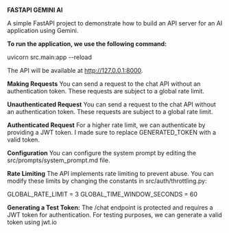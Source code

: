**FASTAPI GEMINI AI**

A simple FastAPI project to demonstrate how to build an API server for an AI application using Gemini.

**To run the application, we use the following command:**

uvicorn src.main:app --reload

The API will be available at http://127.0.0.1:8000.

**Making Requests**
You can send a request to the chat API without an authentication token. These requests are subject to a global rate limit.

**Unauthenticated Request**
You can send a request to the chat API without an authentication token. These requests are subject to a global rate limit.

**Authenticated Request**
For a higher rate limit, we can authenticate by providing a JWT token. I made sure to replace GENERATED_TOKEN with a valid token.

**Configuration**
You can configure the system prompt by editing the src/prompts/system_prompt.md file.

**Rate Limiting**
The API implements rate limiting to prevent abuse. You can modify these limits by changing the constants in src/auth/throttling.py:

GLOBAL_RATE_LIMIT = 3
GLOBAL_TIME_WINDOW_SECONDS = 60

**Generating a Test Token:**
The /chat endpoint is protected and requires a JWT token for authentication. For testing purposes, we can generate a valid token using jwt.io
